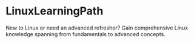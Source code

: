 # LinuxLearningPath
New to Linux or need an advanced refresher? Gain comprehensive Linux knowledge spanning from fundamentals to advanced concepts.
